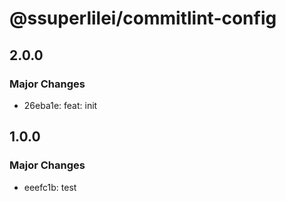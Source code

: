 # @ssuperlilei/commitlint-config

## 2.0.0

### Major Changes

- 26eba1e: feat: init

## 1.0.0

### Major Changes

- eeefc1b: test
